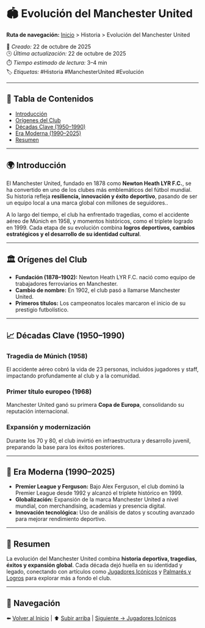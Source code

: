 # 🏟️ Evolución del Manchester United

**Ruta de navegación:** [Inicio](index.md) > Historia > Evolución del Manchester United  

📅 *Creado:* 22 de octubre de 2025  
🕒 *Última actualización:* 22 de octubre de 2025  
⏱️ *Tiempo estimado de lectura:* 3–4 min  
🏷️ *Etiquetas:* #Historia #ManchesterUnited #Evolución

---

## 🧭 Tabla de Contenidos
- [Introducción](#introducción)
- [Orígenes del Club](#orígenes-del-club)
- [Décadas Clave (1950–1990)](#décadas-clave-1950–1990)
- [Era Moderna (1990–2025)](#era-moderna-1990–2025)
- [Resumen](#resumen)

---

## 🌍 Introducción

El Manchester United, fundado en 1878 como **Newton Heath LYR F.C.**, se ha convertido en uno de los clubes más emblemáticos del fútbol mundial. Su historia refleja **resiliencia, innovación y éxito deportivo**, pasando de ser un equipo local a una marca global con millones de seguidores.. 

A lo largo del tiempo, el club ha enfrentado tragedias, como el accidente aéreo de Múnich en 1958, y momentos históricos, como el triplete logrado en 1999. Cada etapa de su evolución combina **logros deportivos, cambios estratégicos y el desarrollo de su identidad cultural**.  

---

## 🏛️ Orígenes del Club

- **Fundación (1878–1902):** Newton Heath LYR F.C. nació como equipo de trabajadores ferroviarios en Manchester.  
- **Cambio de nombre:** En 1902, el club pasó a llamarse Manchester United.  
- **Primeros títulos:** Los campeonatos locales marcaron el inicio de su prestigio futbolístico.

---

## 📈 Décadas Clave (1950–1990)

### Tragedia de Múnich (1958)
El accidente aéreo cobró la vida de 23 personas, incluidos jugadores y staff, impactando profundamente al club y a la comunidad.  

### Primer título europeo (1968)
Manchester United ganó su primera **Copa de Europa**, consolidando su reputación internacional.  

### Expansión y modernización
Durante los 70 y 80, el club invirtió en infraestructura y desarrollo juvenil, preparando la base para los éxitos posteriores.

---

## 🚀 Era Moderna (1990–2025)

- **Premier League y Ferguson:** Bajo Alex Ferguson, el club dominó la Premier League desde 1992 y alcanzó el triplete histórico en 1999.  
- **Globalización:** Expansión de la marca Manchester United a nivel mundial, con merchandising, academias y presencia digital.  
- **Innovación tecnológica:** Uso de análisis de datos y scouting avanzado para mejorar rendimiento deportivo.

---

## 📝 Resumen

La evolución del Manchester United combina **historia deportiva, tragedias, éxitos y expansión global**. Cada década dejó huella en su identidad y legado, conectando con artículos como [Jugadores Icónicos](jugadores-iconicos.md) y [Palmarés y Logros](titulos-y-logros.md) para explorar más a fondo el club.  

---

## 🔗 Navegación

⬅️ [Volver al Inicio](index.md) | ⬆️ [Subir arriba](#🏟️-evolución-del-manchester-united) | [Siguiente → Jugadores Icónicos](jugadores-iconicos.md)
